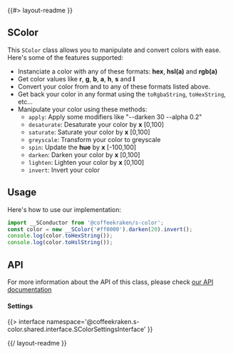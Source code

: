 <!--
/**
 * @name            README
 * @namespace       doc
 * @type            Markdown
 * @platform        md
 * @status          stable
 * @menu            Documentation           /doc/readme
 *
 * @since           2.0.0
 * @author    Olivier Bossel <olivier.bossel@gmail.com> (https://coffeekraken.io)
 */
-->

{{#> layout-readme }}

## SColor

This `SColor` class allows you to manipulate and convert colors with ease. Here's some of the features supported:

-   Instanciate a color with any of these formats: **hex**, **hsl(a)** and **rgb(a)**
-   Get color values like **r**, **g**, **b**, **a**, **h**, **s** and **l**
-   Convert your color from and to any of these formats listed above.
-   Get back your color in any format using the `toRgbaString`, `toHexString`, etc...
-   Manipulate your color using these methods:
    -   `apply`: Apply some modifiers like "--darken 30 --alpha 0.2"
    -   `desaturate`: Desaturate your color by **x** [0,100]
    -   `saturate`: Saturate your color by **x** [0,100]
    -   `greyscale`: Transform your color to greyscale
    -   `spin`: Update the **hue** by **x** [-100,100]
    -   `darken`: Darken your color by **x** [0,100]
    -   `lighten`: Lighten your color by **x** [0,100]
    -   `invert`: Invert your color

## Usage

Here's how to use our implementation:

```js
import __SConductor from '@coffeekraken/s-color';
const color = new __SColor('#ff0000').darken(20).invert();
console.log(color.toHexString());
console.log(color.toHslString());
```

## API

For more information about the API of this class, please check [our API documentation](/api/@coffeekraken.s-color.shared.SColor)

#### Settings

{{> interface namespace='@coffeekraken.s-color.shared.interface.SColorSettingsInterface' }}

{{/ layout-readme }}
